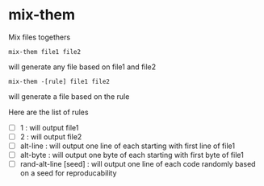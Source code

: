 # mix-them
Mix files togethers


    mix-them file1 file2 
  will generate any file based on file1 and file2
  
    mix-them -[rule] file1 file2
  will generate a file based on the rule
  
  Here are the list of rules
  - [ ] 1 : will output file1
  - [ ] 2 : will output file2
  - [ ] alt-line : will output one line of each starting with first line of file1
  - [ ] alt-byte : will output one byte of each starting with first byte of file1
  - [ ] rand-alt-line [seed] : will output one line of each code randomly based on a seed for reproducability
